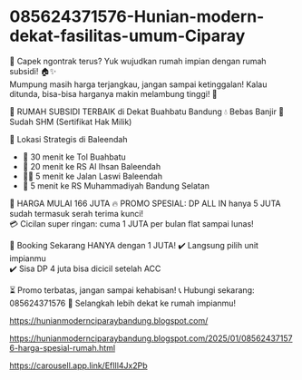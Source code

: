 # 085624371576-Hunian-modern-dekat-fasilitas-umum-Ciparay
📢 Capek ngontrak terus? Yuk wujudkan rumah impian dengan rumah subsidi! 🏠✨  
Mumpung masih harga terjangkau, jangan sampai ketinggalan! Kalau ditunda, bisa-bisa harganya makin melambung tinggi! 🚀  

🌟 RUMAH SUBSIDI TERBAIK di Dekat Buahbatu Bandung
💧 Bebas Banjir
📜 Sudah SHM (Sertifikat Hak Milik)

📍 Lokasi Strategis di Baleendah
- 🚗 30 menit ke Tol Buahbatu  
- 🏥 20 menit ke RS Al Ihsan Baleendah  
- 🚶‍♀️ 5 menit ke Jalan Laswi Baleendah  
- 🏥 5 menit ke RS Muhammadiyah Bandung Selatan  

💸 HARGA MULAI 166 JUTA 
🔥 PROMO SPESIAL: DP ALL IN hanya 5 JUTA sudah termasuk serah terima kunci!  
💳 Cicilan super ringan: cuma 1 JUTA per bulan flat sampai lunas! 

🎉 Booking Sekarang HANYA dengan 1 JUTA!
✔️ Langsung pilih unit impianmu  
✔️ Sisa DP 4 juta bisa dicicil setelah ACC  

⏳ Promo terbatas, jangan sampai kehabisan!
📞 Hubungi sekarang: 085624371576
🚀 Selangkah lebih dekat ke rumah impianmu!

https://hunianmodernciparaybandung.blogspot.com/

https://hunianmodernciparaybandung.blogspot.com/2025/01/085624371576-harga-spesial-rumah.html

https://carousell.app.link/EfIll4Jx2Pb
